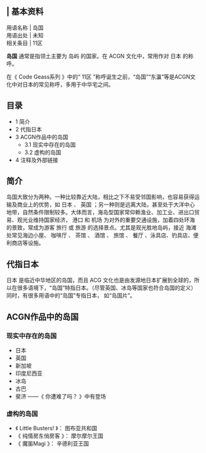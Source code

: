 |  **基本资料**  
---  
用语名称  |  岛国   
用语出处  |  未知   
相关条目  |  11区   
  
**岛国** 通常是指领土主要为  岛屿  的国家。在  ACGN  文化中，常用作对  日本  的称呼。

在《  Code Geass系列  》中的“  11区  ”称呼诞生之前，“岛国”“东瀛”等是ACGN文化中对日本的常见称呼，多用于中华宅之间。

##  目录

  * 1  简介 
  * 2  代指日本 
  * 3  ACGN作品中的岛国 
    * 3.1  现实中存在的岛国 
    * 3.2  虚构的岛国 
  * 4  注释及外部链接 

##  简介

岛国大致分为两种。一种比较靠近大陆，相比之下不易受邻国影响，也容易获得运输及商业上的优势，如  日本  、  英国
；另一种则是远离大陆，甚至处于大洋中心地带，自然条件限制较多。大体而言，海岛型国家常仰赖渔业、加工业、进出口贸易、观光业维持国家经济，  港口  和  机场
为对外的重要交通设施，加着四处环海的景致，常成为游客  旅行  或  旅游  的选择景点。尤其是观光胜地岛屿，接近  海滩  处常见海边小屋、  咖啡厅
、  茶馆  、  酒馆  、  旅馆  、  餐厅  、泳具店、钓具店、便利商店等设施。

##  代指日本

日本  是临近中华地区的岛国，而且  ACG
文化也是由发源地日本扩展到全球的，所以在很多语境下，“岛国”特指日本。（尽管英国、冰岛等国家也符合岛国的定义）同时，有很多用语中的“岛国”专指日本，
如“岛国片”。

##  ACGN作品中的岛国

###  现实中存在的岛国

  * 日本 
  * 英国 
  * 新加坡 
  * 印度尼西亚 
  * 冰岛 
  * 古巴 
  * 斐济  ——《  你遭难了吗？  》中有登场 

###  虚构的岛国

  * 《  Little Busters!  》：  图布亚共和国 
  * 《  纯情房东俏房客  》：  摩尔摩尔王国 
  * 《  魔笛Magi  》：  辛德利亚王国 

  